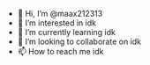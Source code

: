 - 👋 Hi, I’m @maax212313
- 👀 I’m interested in idk
- 🌱 I’m currently learning idk
- 💞️ I’m looking to collaborate on idk
- 📫 How to reach me idk

<!---
maax212313/maax212313 is a ✨ special ✨ repository because its `README.md` (this file) appears on your GitHub profile.
You can click the Preview link to take a look at your changes.
--->
